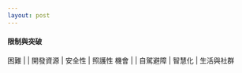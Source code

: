 ```yaml
---
layout: post
---
```


#### 限制與突破

困難 | | 
開發資源 | 安全性 | 照護性
機會 | | 
自駕避障 | 智慧化 | 生活與社群


<!--
	c.手機架夾手機，摔落風險-->